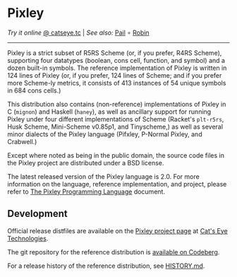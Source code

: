 Pixley
======

_Try it online_ [@ catseye.tc](https://catseye.tc/installation/Pixley)
| _See also:_ [Pail](https://codeberg.org/catseye/Pail#pail)
∘ [Robin](https://codeberg.org/catseye/Robin#robin)

- - - -

Pixley is a strict subset of R5RS Scheme (or, if you prefer, R4RS Scheme),
supporting four datatypes (boolean, cons cell, function, and symbol) and
a dozen built-in symbols.  The reference implementation of Pixley
is written in 124 lines of Pixley (or, if you prefer, 124 lines of Scheme;
and if you prefer more Scheme-ly metrics, it consists of 413 instances of
54 unique symbols in 684 cons cells.)

This distribution also contains (non-reference) implementations of Pixley
in C (`mignon`) and Haskell (`haney`), as well as ancillary support for
running Pixley under four different implementations of Scheme (Racket's
`plt-r5rs`, Husk Scheme, Mini-Scheme v0.85p1, and Tinyscheme,) as well as
several minor dialects of the Pixley language (Pifxley, P-Normal Pixley,
and Crabwell.)

Except where noted as being in the public domain, the source code files
in the Pixley project are distributed under a BSD license.

The latest released version of the Pixley language is 2.0.  For more
information on the language, reference implementation, and project, please
refer to [The Pixley Programming Language](doc/Pixley.markdown) document.

Development
-----------

Official release distfiles are available on the
[Pixley project page](http://catseye.tc/node/Pixley) at
[Cat's Eye Technologies](http://catseye.tc/).

The git repository for the reference distribution is
[available on Codeberg](https://codeberg.org/catseye/Pixley).

For a release history of the reference distribution, see
[HISTORY.md](HISTORY.md).
